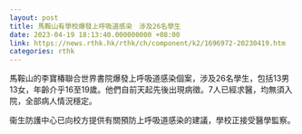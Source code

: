 ```yaml
---
layout: post
title: 馬鞍山有學校爆發上呼吸道感染　涉及26名學生
date: 2023-04-19 18:13:40.000000000 +08:00
link: https://news.rthk.hk/rthk/ch/component/k2/1696972-20230419.htm
categories: rthk
---
```


馬鞍山的李寶椿聯合世界書院爆發上呼吸道感染個案，涉及26名學生，包括13男13女，年齡介乎16至19歲。他們自前天起先後出現病徵。7人已經求醫，均無須入院，全部病人情況穩定。

衞生防護中心已向校方提供有關預防上呼吸道感染的建議，學校正接受醫學監察。

